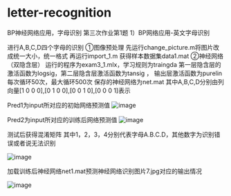 # letter-recognition
BP神经网络应用，字母识别
第三次作业第1题
1）BP网络应用-英文字母识别

进行A,B,C,D四个字母的识别
①图像预处理
先运行change_picture.m将图片改成统一大小，统一格式
再运行import_1.m 获得样本数据集data1.mat
②神经网络（双隐含层）
运行的程序为exam3_1.mlx，学习规则为traingda
第一层隐含层的激活函数为logsig，第二层隐含层激活函数为tansig ，
输出层激活函数为purelin 
每次循环50次，最大循环500次
保存的神经网络为net.mat
其中A,B,C,D分别由列向量[1 0 0 0],[0 1 0 0],[0 0 1 0],[0 0 0 1]表示

Pred1为input所对应的初始网络预测值
![image](https://user-images.githubusercontent.com/92127845/160222023-350225c2-7eb7-434e-957d-647649049185.png)

Pred2为input所对应的训练后网络预测值
![image](https://user-images.githubusercontent.com/92127845/160222024-ae4075fd-c868-4c7d-b110-42ba91d67aba.png)

测试后获得混淆矩阵
其中1，2，3，4分别代表字母A.B.C.D，其他数字为识别错误或者说无法识别



![image](https://user-images.githubusercontent.com/92127845/160222029-02e76337-e96b-4934-b330-801863e9d986.png)



加载训练后神经网络net1.mat预测神经网络识别图片7.jpg对应的输出情况

![image](https://user-images.githubusercontent.com/92127845/160222030-4247eccf-32b4-4790-93bf-2c262b8bc3c1.png)

